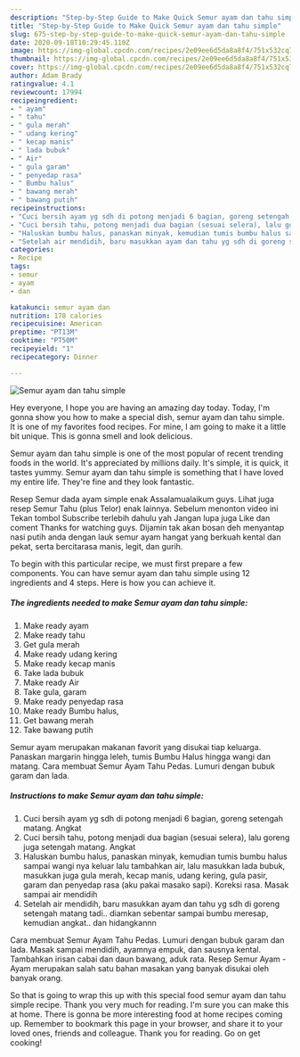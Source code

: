 ```yaml
---
description: "Step-by-Step Guide to Make Quick Semur ayam dan tahu simple"
title: "Step-by-Step Guide to Make Quick Semur ayam dan tahu simple"
slug: 675-step-by-step-guide-to-make-quick-semur-ayam-dan-tahu-simple
date: 2020-09-18T10:29:45.110Z
image: https://img-global.cpcdn.com/recipes/2e09ee6d5da8a8f4/751x532cq70/semur-ayam-dan-tahu-simple-foto-resep-utama.jpg
thumbnail: https://img-global.cpcdn.com/recipes/2e09ee6d5da8a8f4/751x532cq70/semur-ayam-dan-tahu-simple-foto-resep-utama.jpg
cover: https://img-global.cpcdn.com/recipes/2e09ee6d5da8a8f4/751x532cq70/semur-ayam-dan-tahu-simple-foto-resep-utama.jpg
author: Adam Brady
ratingvalue: 4.1
reviewcount: 17994
recipeingredient:
- " ayam"
- " tahu"
- " gula merah"
- " udang kering"
- " kecap manis"
- " lada bubuk"
- " Air"
- " gula garam"
- " penyedap rasa"
- " Bumbu halus"
- " bawang merah"
- " bawang putih"
recipeinstructions:
- "Cuci bersih ayam yg sdh di potong menjadi 6 bagian, goreng setengah matang. Angkat"
- "Cuci bersih tahu, potong menjadi dua bagian (sesuai selera), lalu goreng juga setengah matang. Angkat"
- "Haluskan bumbu halus, panaskan minyak, kemudian tumis bumbu halus sampai wangi nya keluar lalu tambahkan air, lalu masukkan lada bubuk, masukkan juga gula merah, kecap manis, udang kering, gula pasir, garam dan penyedap rasa (aku pakai masako sapi). Koreksi rasa. Masak sampai air mendidih"
- "Setelah air mendidih, baru masukkan ayam dan tahu yg sdh di goreng setengah matang tadi.. diamkan sebentar sampai bumbu meresap, kemudian angkat.. dan hidangkannn"
categories:
- Recipe
tags:
- semur
- ayam
- dan

katakunci: semur ayam dan 
nutrition: 178 calories
recipecuisine: American
preptime: "PT13M"
cooktime: "PT50M"
recipeyield: "1"
recipecategory: Dinner

---
```



![Semur ayam dan tahu simple](https://img-global.cpcdn.com/recipes/2e09ee6d5da8a8f4/751x532cq70/semur-ayam-dan-tahu-simple-foto-resep-utama.jpg)

Hey everyone, I hope you are having an amazing day today. Today, I'm gonna show you how to make a special dish, semur ayam dan tahu simple. It is one of my favorites food recipes. For mine, I am going to make it a little bit unique. This is gonna smell and look delicious.

Semur ayam dan tahu simple is one of the most popular of recent trending foods in the world. It's appreciated by millions daily. It's simple, it is quick, it tastes yummy. Semur ayam dan tahu simple is something that I have loved my entire life. They're fine and they look fantastic.

Resep Semur dada ayam simple enak Assalamualaikum guys. Lihat juga resep Semur Tahu (plus Telor) enak lainnya. Sebelum menonton video ini Tekan tombol Subscribe terlebih dahulu yah Jangan lupa juga Like dan coment Thanks for watching guys. Dijamin tak akan bosan deh menyantap nasi putih anda dengan lauk semur ayam hangat yang berkuah kental dan pekat, serta bercitarasa manis, legit, dan gurih.


To begin with this particular recipe, we must first prepare a few components. You can have semur ayam dan tahu simple using 12 ingredients and 4 steps. Here is how you can achieve it.

<!--inarticleads1-->

##### The ingredients needed to make Semur ayam dan tahu simple:

1. Make ready  ayam
1. Make ready  tahu
1. Get  gula merah
1. Make ready  udang kering
1. Make ready  kecap manis
1. Take  lada bubuk
1. Make ready  Air
1. Take  gula, garam
1. Make ready  penyedap rasa
1. Make ready  Bumbu halus,
1. Get  bawang merah
1. Take  bawang putih


Semur ayam merupakan makanan favorit yang disukai tiap keluarga. Panaskan margarin hingga leleh, tumis Bumbu Halus hingga wangi dan matang. Cara membuat Semur Ayam Tahu Pedas. Lumuri dengan bubuk garam dan lada. 

<!--inarticleads2-->

##### Instructions to make Semur ayam dan tahu simple:

1. Cuci bersih ayam yg sdh di potong menjadi 6 bagian, goreng setengah matang. Angkat
1. Cuci bersih tahu, potong menjadi dua bagian (sesuai selera), lalu goreng juga setengah matang. Angkat
1. Haluskan bumbu halus, panaskan minyak, kemudian tumis bumbu halus sampai wangi nya keluar lalu tambahkan air, lalu masukkan lada bubuk, masukkan juga gula merah, kecap manis, udang kering, gula pasir, garam dan penyedap rasa (aku pakai masako sapi). Koreksi rasa. Masak sampai air mendidih
1. Setelah air mendidih, baru masukkan ayam dan tahu yg sdh di goreng setengah matang tadi.. diamkan sebentar sampai bumbu meresap, kemudian angkat.. dan hidangkannn


Cara membuat Semur Ayam Tahu Pedas. Lumuri dengan bubuk garam dan lada. Masak sampai mendidih, ayamnya empuk, dan sausnya kental. Tambahkan irisan cabai dan daun bawang, aduk rata. Resep Semur Ayam - Ayam merupakan salah satu bahan masakan yang banyak disukai oleh banyak orang. 

So that is going to wrap this up with this special food semur ayam dan tahu simple recipe. Thank you very much for reading. I'm sure you can make this at home. There is gonna be more interesting food at home recipes coming up. Remember to bookmark this page in your browser, and share it to your loved ones, friends and colleague. Thank you for reading. Go on get cooking!
